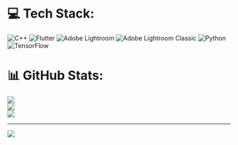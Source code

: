 
# 💻 Tech Stack:
![C++](https://img.shields.io/badge/c++-%2300599C.svg?style=for-the-badge&logo=c%2B%2B&logoColor=white) ![Flutter](https://img.shields.io/badge/Flutter-%2302569B.svg?style=for-the-badge&logo=Flutter&logoColor=white)  ![Adobe Lightroom](https://img.shields.io/badge/Adobe%20Lightroom-31A8FF.svg?style=for-the-badge&logo=Adobe%20Lightroom&logoColor=white) ![Adobe Lightroom Classic](https://img.shields.io/badge/Adobe%20Lightroom%20Classic-31A8FF.svg?style=for-the-badge&logo=Adobe%20Lightroom%20Classic&logoColor=white) ![Python](https://img.shields.io/badge/python-3670A0?style=for-the-badge&logo=python&logoColor=ffdd54) ![TensorFlow](https://img.shields.io/badge/TensorFlow-%23FF6F00.svg?style=for-the-badge&logo=TensorFlow&logoColor=white) 
# 📊 GitHub Stats:
![](https://github-readme-stats.vercel.app/api?username=THMapnea&theme=dark&hide_border=false&include_all_commits=false&count_private=false)<br/>
![](https://github-readme-streak-stats.herokuapp.com/?user=THMapnea&theme=dark&hide_border=false)<br/>
![](https://github-readme-stats.vercel.app/api/top-langs/?username=THMapnea&theme=dark&hide_border=false&include_all_commits=false&count_private=false&layout=compact)

---
[![](https://visitcount.itsvg.in/api?id=THMapnea&icon=0&color=1)](https://visitcount.itsvg.in)

<!-- Proudly created with GPRM ( https://gprm.itsvg.in ) -->
